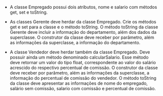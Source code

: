 - A classe Empregado possui dois atributos, nome e salario com métodos get, set e toString.

- As classes Gerente deve herdar da classe Empregado. Crie os métodos get e set para
a classe e o método toString. O método toString da classe Gerente deve incluir a
informação do departamento, além dos dados da superclasse. O construtor da classe 
deve receber por parâmetro, além as informações da superclasse, a informação do
departamento.

- A classe Vendedor deve herdar também da classe Empregado. Deve possuir
ainda um método denominado calcularSalario. Esse método deve retornar um
valor do tipo float, correspondente ao valor do salário acrescido do respectivo
percentual de comissão. O construtor da classe deve receber por parâmetro, além as
informações da superclasse, a informação do percentual de comissão do vendedor. O
método toString da classe deve apresentar as informações de nome do empregado,
salário sem comissão, salario com comissão e percentual de comissão.
